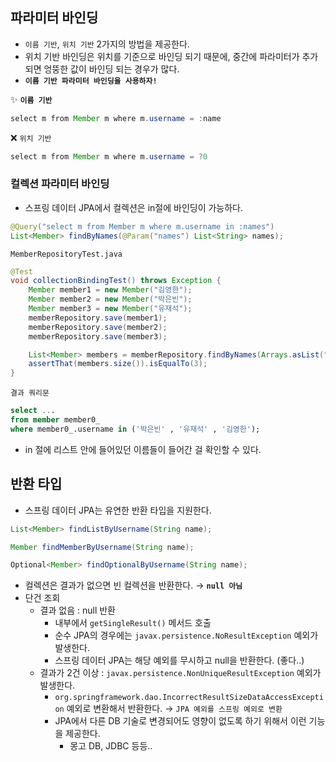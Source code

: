 ## 파라미터 바인딩

- `이름 기반`, `위치 기반` 2가지의 방법을 제공한다.
- 위치 기반 바인딩은 위치를 기준으로 바인딩 되기 때문에, 중간에 파라미터가 추가되면 엉뚱한 값이 바인딩 되는 경우가 많다.
- **`이름 기반 파라미터 바인딩을 사용하자!`**

✨ **`이름 기반`**

```java
select m from Member m where m.username = :name
```

❌ `위치 기반`

```java
select m from Member m where m.username = ?0
```

### 컬렉션 파라미터 바인딩

- 스프링 데이터 JPA에서 컬렉션은 in절에 바인딩이 가능하다.

```java
@Query("select m from Member m where m.username in :names")
List<Member> findByNames(@Param("names") List<String> names);
```

`MemberRepositoryTest.java`

```java
@Test
void collectionBindingTest() throws Exception {
    Member member1 = new Member("김영한");
    Member member2 = new Member("박은빈");
    Member member3 = new Member("유재석");
    memberRepository.save(member1);
    memberRepository.save(member2);
    memberRepository.save(member3);

    List<Member> members = memberRepository.findByNames(Arrays.asList("박은빈", "유재석", "김영한"));
    assertThat(members.size()).isEqualTo(3);
}
```

`결과 쿼리문`

```sql
select ...
from member member0_
where member0_.username in ('박은빈' , '유재석' , '김영한');

```

- in 절에 리스트 안에 들어있던 이름들이 들어간 걸 확인할 수 있다.

## 반환 타입

- 스프링 데이터 JPA는 유연한 반환 타입을 지원한다.

```java
List<Member> findListByUsername(String name);

Member findMemberByUsername(String name);

Optional<Member> findOptionalByUsername(String name);
```

- 컬렉션은 결과가 없으면 빈 컬렉션을 반환한다. → **`null 아님`**
- 단건 조회
  - 결과 없음 : null 반환
    - 내부에서 `getSingleResult()` 메서드 호출
    - 순수 JPA의 경우에는 `javax.persistence.NoResultException` 예외가 발생한다.
    - 스프링 데이터 JPA는 해당 예외를 무시하고 null을 반환한다. (좋다..)
  - 결과가 2건 이상 : `javax.persistence.NonUniqueResultException` 예외가 발생한다.
    - `org.springframework.dao.IncorrectResultSizeDataAccessException` 예외로 변환해서 반환한다. → `JPA 예외를 스프링 예외로 변환`
    - JPA에서 다른 DB 기술로 변경되어도 영향이 없도록 하기 위해서 이런 기능을 제공한다.
      - 몽고 DB, JDBC 등등..
